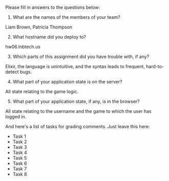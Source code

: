 Please fill in answers to the questions below:

1. What are the names of the members of your team?

Liam Brown, Patricia Thompson

2. What hostname did you deploy to?

hw06.lnbtech.us

3. Which parts of this assignment did you have trouble with, if any?

Elixir, the language is unintuitive, and the syntax leads to frequent, hard-to-detect bugs.

4. What part of your application state is on the server?

All state relating to the game logic.

5. What part of your application state, if any, is in the browser?

All state relating to the username and the game to which the user has logged in.

And here's a list of tasks for grading comments. Just leave this here:

- Task 1
- Task 2
- Task 3
- Task 4
- Task 5
- Task 6
- Task 7
- Task 8
